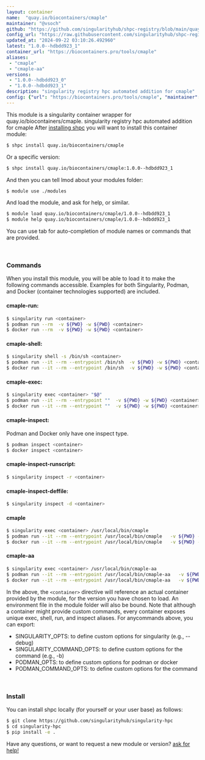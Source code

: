 ```yaml
---
layout: container
name:  "quay.io/biocontainers/cmaple"
maintainer: "@vsoch"
github: "https://github.com/singularityhub/shpc-registry/blob/main/quay.io/biocontainers/cmaple/container.yaml"
config_url: "https://raw.githubusercontent.com/singularityhub/shpc-registry/main/quay.io/biocontainers/cmaple/container.yaml"
updated_at: "2024-09-22 03:10:26.492960"
latest: "1.0.0--hdbdd923_1"
container_url: "https://biocontainers.pro/tools/cmaple"
aliases:
 - "cmaple"
 - "cmaple-aa"
versions:
 - "1.0.0--hdbdd923_0"
 - "1.0.0--hdbdd923_1"
description: "singularity registry hpc automated addition for cmaple"
config: {"url": "https://biocontainers.pro/tools/cmaple", "maintainer": "@vsoch", "description": "singularity registry hpc automated addition for cmaple", "latest": {"1.0.0--hdbdd923_1": "sha256:154b5f98bf60f01f48e99bcfaa8209c6e69ddcd06009ccb46f2876517b696f38"}, "tags": {"1.0.0--hdbdd923_0": "sha256:68edc82dc07544bfabdfd4753d5a35ada7c13c2462ccc2d370819e6d0b2f7378", "1.0.0--hdbdd923_1": "sha256:154b5f98bf60f01f48e99bcfaa8209c6e69ddcd06009ccb46f2876517b696f38"}, "docker": "quay.io/biocontainers/cmaple", "aliases": {"cmaple": "/usr/local/bin/cmaple", "cmaple-aa": "/usr/local/bin/cmaple-aa"}}
---
```


This module is a singularity container wrapper for quay.io/biocontainers/cmaple.
singularity registry hpc automated addition for cmaple
After [installing shpc](#install) you will want to install this container module:


```bash
$ shpc install quay.io/biocontainers/cmaple
```

Or a specific version:

```bash
$ shpc install quay.io/biocontainers/cmaple:1.0.0--hdbdd923_1
```

And then you can tell lmod about your modules folder:

```bash
$ module use ./modules
```

And load the module, and ask for help, or similar.

```bash
$ module load quay.io/biocontainers/cmaple/1.0.0--hdbdd923_1
$ module help quay.io/biocontainers/cmaple/1.0.0--hdbdd923_1
```

You can use tab for auto-completion of module names or commands that are provided.

<br>

### Commands

When you install this module, you will be able to load it to make the following commands accessible.
Examples for both Singularity, Podman, and Docker (container technologies supported) are included.

#### cmaple-run:

```bash
$ singularity run <container>
$ podman run --rm  -v ${PWD} -w ${PWD} <container>
$ docker run --rm  -v ${PWD} -w ${PWD} <container>
```

#### cmaple-shell:

```bash
$ singularity shell -s /bin/sh <container>
$ podman run --it --rm --entrypoint /bin/sh  -v ${PWD} -w ${PWD} <container>
$ docker run --it --rm --entrypoint /bin/sh  -v ${PWD} -w ${PWD} <container>
```

#### cmaple-exec:

```bash
$ singularity exec <container> "$@"
$ podman run --it --rm --entrypoint ""  -v ${PWD} -w ${PWD} <container> "$@"
$ docker run --it --rm --entrypoint ""  -v ${PWD} -w ${PWD} <container> "$@"
```

#### cmaple-inspect:

Podman and Docker only have one inspect type.

```bash
$ podman inspect <container>
$ docker inspect <container>
```

#### cmaple-inspect-runscript:

```bash
$ singularity inspect -r <container>
```

#### cmaple-inspect-deffile:

```bash
$ singularity inspect -d <container>
```


#### cmaple

```bash
$ singularity exec <container> /usr/local/bin/cmaple
$ podman run --it --rm --entrypoint /usr/local/bin/cmaple   -v ${PWD} -w ${PWD} <container> -c " $@"
$ docker run --it --rm --entrypoint /usr/local/bin/cmaple   -v ${PWD} -w ${PWD} <container> -c " $@"
```


#### cmaple-aa

```bash
$ singularity exec <container> /usr/local/bin/cmaple-aa
$ podman run --it --rm --entrypoint /usr/local/bin/cmaple-aa   -v ${PWD} -w ${PWD} <container> -c " $@"
$ docker run --it --rm --entrypoint /usr/local/bin/cmaple-aa   -v ${PWD} -w ${PWD} <container> -c " $@"
```



In the above, the `<container>` directive will reference an actual container provided
by the module, for the version you have chosen to load. An environment file in the
module folder will also be bound. Note that although a container
might provide custom commands, every container exposes unique exec, shell, run, and
inspect aliases. For anycommands above, you can export:

 - SINGULARITY_OPTS: to define custom options for singularity (e.g., --debug)
 - SINGULARITY_COMMAND_OPTS: to define custom options for the command (e.g., -b)
 - PODMAN_OPTS: to define custom options for podman or docker
 - PODMAN_COMMAND_OPTS: to define custom options for the command

<br>

### Install

You can install shpc locally (for yourself or your user base) as follows:

```bash
$ git clone https://github.com/singularityhub/singularity-hpc
$ cd singularity-hpc
$ pip install -e .
```

Have any questions, or want to request a new module or version? [ask for help!](https://github.com/singularityhub/singularity-hpc/issues)